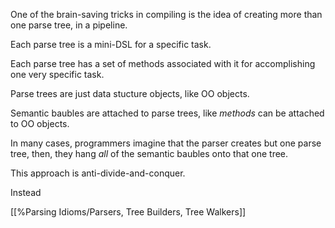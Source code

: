 One of the brain-saving tricks in compiling is the idea of creating more than one parse tree, in a pipeline.

Each parse tree is a mini-DSL for a specific task.

Each parse tree has a set of methods associated with it for accomplishing one very specific task.

Parse trees are just data stucture objects, like OO objects.

Semantic baubles are attached to parse trees, like *methods* can be attached to OO objects.

In many cases, programmers imagine that the parser creates but one parse tree, then, they hang *all* of the semantic baubles onto that one tree.

This approach is anti-divide-and-conquer.

Instead

[[%Parsing Idioms/Parsers, Tree Builders, Tree Walkers]]